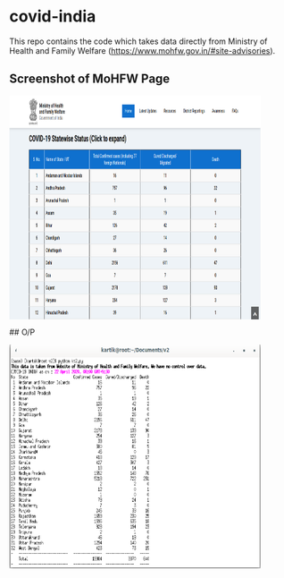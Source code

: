 # covid-india
This repo contains the code which takes data directly from  Ministry of Health and Family Welfare (https://www.mohfw.gov.in/#site-advisories).

## Screenshot of MoHFW Page
<p>
  <img align=middle height="400" width="450" src="https://github.com/Mrkartik/covid-india/blob/master/MoHFW%20%20%20Home.png" alt="Website page">
</p>
## O/P
<p>
  <img align=middle height="400" width="450" src="https://github.com/Mrkartik/covid-india/blob/master/op.png" alt="Output">
</p>

